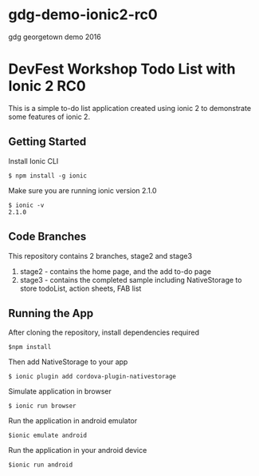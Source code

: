 # gdg-demo-ionic2-rc0
gdg georgetown demo 2016

# DevFest Workshop Todo List with Ionic 2 RC0
This is a simple to-do list application created using ionic 2 to demonstrate some features of ionic 2.

## Getting Started
Install Ionic CLI 

`$ npm install -g ionic`

Make sure you are running ionic version 2.1.0

```
$ ionic -v
2.1.0
```

## Code Branches
This repository contains 2 branches, stage2 and stage3
1. stage2 - contains the home page, and the add to-do page
2. stage3 - contains the completed sample including NativeStorage to store todoList, action sheets, FAB list

## Running the App
After cloning the repository, install dependencies required

`$npm install`

Then add NativeStorage to your app

`$ ionic plugin add cordova-plugin-nativestorage`

Simulate application in browser

`$ ionic run browser`

Run the application in android emulator

`$ionic emulate android`

Run the application in your android device

`$ionic run android`

